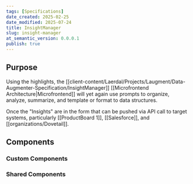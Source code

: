 ```yaml
---
tags: [Specifications]
date_created: 2025-02-25
date_modified: 2025-07-24
title: InsightManager
slug: insight-manager
at_semantic_version: 0.0.0.1
publish: true
---
```



## Purpose
Using the highlights, the [[client-content/Laerdal/Projects/Laugment/Data-Augmenter-Specification/InsightManager]] [[Microfrontend Architecture|Microfrontend]] will yet again use prompts to organize, analyze, summarize, and template or format to data structures.

Once the "Insights" are in the form that can be pushed via API call to target systems, particularly [[ProductBoard 1]], [[Salesforce]], and [[organizations/Dovetail]].
## Components

### Custom Components

### Shared Components